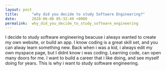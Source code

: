 ```yaml
---
layout: post
title:      "why did you decide to study Software Engineering?"
date:       2020-06-08 05:32:49 +0000
permalink:  why_did_you_decide_to_study_software_engineering
---
```



I decide to study software engineering beacuse i always wanted to create my own website, or build an app. I know coding is a great skill set, and you can alway learn something new. Back when i was a kid, i always edit my own myspace page, but I didnt know i was coding. Learning code, can open many doors for me. I want to build a career that i like doing, and see myself doing for years. This is why i want to study software engineering.

